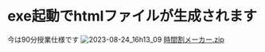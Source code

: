 # exe起動でhtmlファイルが生成されます
今は90分授業仕様です
![2023-08-24_16h13_09](https://github.com/riku-0401/zikanwari/assets/131428274/0d2fb860-914b-46ef-bb34-91a3ad7a9d46)
[時間割メーカー.zip](https://github.com/riku-0401/zikanwari/files/12426538/default.zip)
